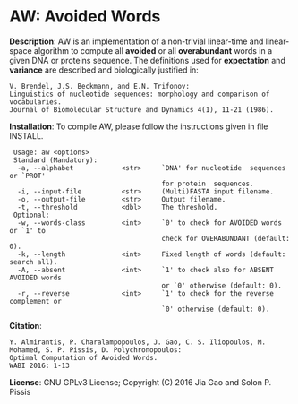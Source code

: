 AW: Avoided Words
===

<b>Description</b>: AW is an implementation of a non-trivial linear-time and linear-space algorithm to compute all <b>avoided</b> or all <b>overabundant</b> words in a given DNA or proteins sequence. The definitions used for <b>expectation</b> and <b>variance</b> are described and biologically justified in: 

```
V. Brendel, J.S. Beckmann, and E.N. Trifonov: 
Linguistics of nucleotide sequences: morphology and comparison of vocabularies.
Journal of Biomolecular Structure and Dynamics 4(1), 11-21 (1986).
```

<b>Installation</b>: To compile AW, please follow the instructions given in file INSTALL.

```
 Usage: aw <options>
 Standard (Mandatory):
  -a, --alphabet            <str>     `DNA' for nucleotide  sequences or `PROT'
                                      for protein  sequences. 
  -i, --input-file          <str>     (Multi)FASTA input filename.
  -o, --output-file         <str>     Output filename.
  -t, --threshold           <dbl>     The threshold.
 Optional:
  -w, --words-class         <int>     `0' to check for AVOIDED words or `1' to
                                      check for OVERABUNDANT (default: 0).
  -k, --length              <int>     Fixed length of words (default: search all).
  -A, --absent              <int>     `1' to check also for ABSENT AVOIDED words
                                      or `0' otherwise (default: 0).
  -r, --reverse             <int>     `1' to check for the reverse complement or
                                      `0' otherwise (default: 0).
```

<b>Citation</b>:

```
Y. Almirantis, P. Charalampopoulos, J. Gao, C. S. Iliopoulos, M. Mohamed, S. P. Pissis, D. Polychronopoulos: 
Optimal Computation of Avoided Words. 
WABI 2016: 1-13
```
<b>License</b>: GNU GPLv3 License; Copyright (C) 2016 Jia Gao and Solon P. Pissis
